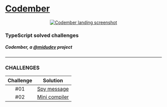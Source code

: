 <h1><a href="https://codember.dev/" target="_blank">Codember</a></h1>

<div align="center"><a href="https://codember.dev/" target="_blank"><img src="public/img/codember.jpg" alt="Codember landing screenshot"></a></div>

<h3>TypeScript solved challenges</h3>

<h5>Codember, a <a href="https://github.com/midudev" target="_blank">@midudev</a> project</h5>

---

### CHALLENGES

| Challenge |                                   Solution                                   |
| :-------: | :--------------------------------------------------------------------------: |
|    #01    | [Spy message](src/challenge_01.ts) |
|    #02    | [Mini compiler](src/challenge_02.ts) |
